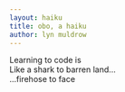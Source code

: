 ```yaml
---
layout: haiku
title: obo, a haiku
author: lyn muldrow
---
```


Learning to code is<br>
Like a shark to barren land...<br>
...firehose to face<br>